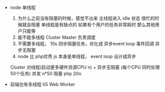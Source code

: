 - node 单线程
  1. 为什么之前没有阻塞的时候，感觉不出来
    主线程进入 idle 状态  很忙的时候就会阻塞
    单线程是有缺点的 如果有个用户的任务非常耗时 
    那么其他用户只能等 
  2. 能不能多线程
    Cluster 
    Master 负责调度 
  3. 不需要多线程，
    10s 同步阻塞任务，优化成
    异步event loop 事件回调 
    异步无阻塞 
  4. node 比 php优秀 
    js 本身是单线程， event loop 设计成异步

    Cluster 对线程(启动更多硬件资源CPU n) + 异步无阻塞  (每个CPU 同时处理50个任务)
    并发  n*50   阻塞 php  20n

- 前端也有多线程
  h5 Web Worker